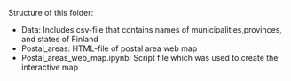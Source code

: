 Structure of this folder:
  - Data: Includes csv-file that contains names of municipalities,provinces, and states of Finland
  - Postal_areas: HTML-file of postal area web map
  - Postal_areas_web_map.ipynb: Script file which was used to create the interactive map  
